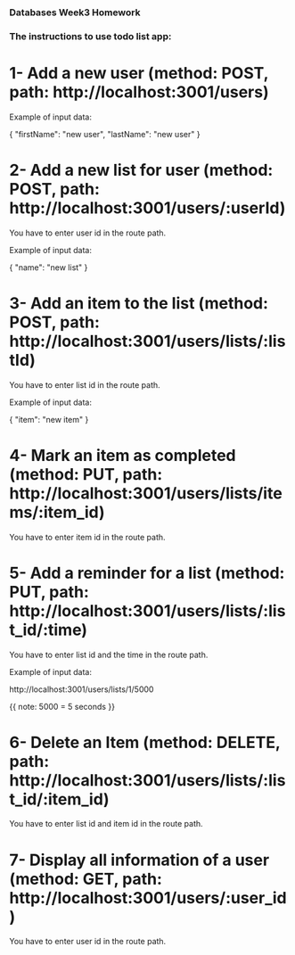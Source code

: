 ### Databases Week3 Homework

### The instructions to use todo list app:

# 1- Add a new user (method: POST, path: http://localhost:3001/users)

Example of input data:

{
"firstName": "new user",
"lastName": "new user"
}

# 2- Add a new list for user (method: POST, path: http://localhost:3001/users/:userId)

You have to enter user id in the route path.

Example of input data:

{
"name": "new list"
}

# 3- Add an item to the list (method: POST, path: http://localhost:3001/users/lists/:listId)

You have to enter list id in the route path.

Example of input data:

{
"item": "new item"
}

# 4- Mark an item as completed (method: PUT, path: http://localhost:3001/users/lists/items/:item_id)

You have to enter item id in the route path.

# 5- Add a reminder for a list (method: PUT, path: http://localhost:3001/users/lists/:list_id/:time)

You have to enter list id and the time in the route path.

Example of input data:

http://localhost:3001/users/lists/1/5000

{{ note: 5000 = 5 seconds }}

# 6- Delete an Item (method: DELETE, path: http://localhost:3001/users/lists/:list_id/:item_id)

You have to enter list id and item id in the route path.

# 7- Display all information of a user (method: GET, path: http://localhost:3001/users/:user_id)

You have to enter user id in the route path.
